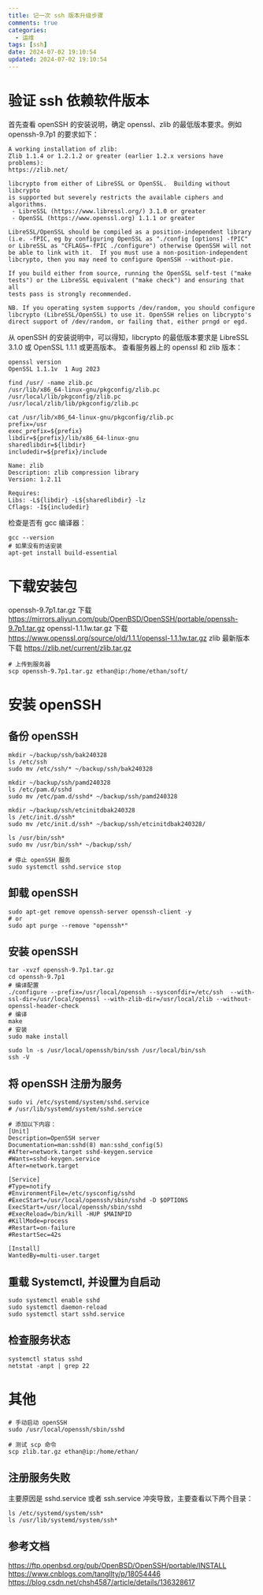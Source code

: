 ```yaml
---
title: 记一次 ssh 版本升级步骤
comments: true
categories:
  - 运维
tags: [ssh]
date: 2024-07-02 19:10:54
updated: 2024-07-02 19:10:54
---
```


# 验证 ssh 依赖软件版本
首先查看 openSSH 的安装说明，确定 openssl、zlib 的最低版本要求。例如 openssh-9.7p1 的要求如下：
```text
A working installation of zlib:
Zlib 1.1.4 or 1.2.1.2 or greater (earlier 1.2.x versions have problems):
https://zlib.net/

libcrypto from either of LibreSSL or OpenSSL.  Building without libcrypto
is supported but severely restricts the available ciphers and algorithms.
 - LibreSSL (https://www.libressl.org/) 3.1.0 or greater
 - OpenSSL (https://www.openssl.org) 1.1.1 or greater

LibreSSL/OpenSSL should be compiled as a position-independent library
(i.e. -fPIC, eg by configuring OpenSSL as "./config [options] -fPIC"
or LibreSSL as "CFLAGS=-fPIC ./configure") otherwise OpenSSH will not
be able to link with it.  If you must use a non-position-independent
libcrypto, then you may need to configure OpenSSH --without-pie.

If you build either from source, running the OpenSSL self-test ("make
tests") or the LibreSSL equivalent ("make check") and ensuring that all
tests pass is strongly recommended.

NB. If you operating system supports /dev/random, you should configure
libcrypto (LibreSSL/OpenSSL) to use it. OpenSSH relies on libcrypto's
direct support of /dev/random, or failing that, either prngd or egd.
```
从 openSSH 的安装说明中，可以得知，libcrypto 的最低版本要求是 LibreSSL 3.1.0 或 OpenSSL 1.1.1 或更高版本。
查看服务器上的 openssl 和 zlib 版本：
```shell
openssl version
OpenSSL 1.1.1v  1 Aug 2023

find /usr/ -name zlib.pc
/usr/lib/x86_64-linux-gnu/pkgconfig/zlib.pc
/usr/local/lib/pkgconfig/zlib.pc
/usr/local/zlib/lib/pkgconfig/zlib.pc

cat /usr/lib/x86_64-linux-gnu/pkgconfig/zlib.pc
prefix=/usr
exec_prefix=${prefix}
libdir=${prefix}/lib/x86_64-linux-gnu
sharedlibdir=${libdir}
includedir=${prefix}/include

Name: zlib
Description: zlib compression library
Version: 1.2.11

Requires:
Libs: -L${libdir} -L${sharedlibdir} -lz
Cflags: -I${includedir}
```
检查是否有 gcc 编译器：
```shell
gcc --version
# 如果没有的话安装
apt-get install build-essential
```
# 下载安装包
openssh-9.7p1.tar.gz 下载
https://mirrors.aliyun.com/pub/OpenBSD/OpenSSH/portable/openssh-9.7p1.tar.gz
openssl-1.1.1w.tar.gz 下载
https://www.openssl.org/source/old/1.1.1/openssl-1.1.1w.tar.gz
zlib 最新版本下载
https://zlib.net/current/zlib.tar.gz

```shell
# 上传到服务器
scp openssh-9.7p1.tar.gz ethan@ip:/home/ethan/soft/
```

# 安装 openSSH
## 备份 openSSH
```shell
mkdir ~/backup/ssh/bak240328
ls /etc/ssh
sudo mv /etc/ssh/* ~/backup/ssh/bak240328

mkdir ~/backup/ssh/pamd240328
ls /etc/pam.d/sshd
sudo mv /etc/pam.d/sshd* ~/backup/ssh/pamd240328

mkdir ~/backup/ssh/etcinitdbak240328
ls /etc/init.d/ssh*
sudo mv /etc/init.d/ssh* ~/backup/ssh/etcinitdbak240328/

ls /usr/bin/ssh*
sudo mv /usr/bin/ssh* ~/backup/ssh/

# 停止 openSSH 服务
sudo systemctl sshd.service stop
```
## 卸载 openSSH
```shell
sudo apt-get remove openssh-server openssh-client -y
# or
sudo apt purge --remove "openssh*"
```
## 安装 openSSH
```shell
tar -xvzf openssh-9.7p1.tar.gz
cd openssh-9.7p1
# 编译配置
./configure --prefix=/usr/local/openssh --sysconfdir=/etc/ssh  --with-ssl-dir=/usr/local/openssl --with-zlib-dir=/usr/local/zlib --without-openssl-header-check
# 编译
make
# 安装
sudo make install

sudo ln -s /usr/local/openssh/bin/ssh /usr/local/bin/ssh
ssh -V
```
## 将 openSSH 注册为服务
```shell
sudo vi /etc/systemd/system/sshd.service
# /usr/lib/systemd/system/sshd.service

# 添加以下内容：
[Unit]
Description=OpenSSH server
Documentation=man:sshd(8) man:sshd_config(5)
#After=network.target sshd-keygen.service
#Wants=sshd-keygen.service
After=network.target

[Service]
#Type=notify
#EnvironmentFile=/etc/sysconfig/sshd
#ExecStart=/usr/local/openssh/sbin/sshd -D $OPTIONS
ExecStart=/usr/local/openssh/sbin/sshd
#ExecReload=/bin/kill -HUP $MAINPID
#KillMode=process
#Restart=on-failure
#RestartSec=42s

[Install]
WantedBy=multi-user.target
```
## 重载 Systemctl, 并设置为自启动
```shell
sudo systemctl enable sshd
sudo systemctl daemon-reload
sudo systemctl start sshd.service
```
## 检查服务状态
```shell
systemctl status sshd
netstat -anpt | grep 22
```
# 其他
```shell
# 手动启动 openSSH
sudo /usr/local/openssh/sbin/sshd

# 测试 scp 命令
scp zlib.tar.gz ethan@ip:/home/ethan/
```
## 注册服务失败
主要原因是 sshd.service 或者 ssh.service 冲突导致，主要查看以下两个目录：
```shell
ls /etc/systemd/system/ssh*
ls /usr/lib/systemd/system/ssh*
```
## 参考文档
https://ftp.openbsd.org/pub/OpenBSD/OpenSSH/portable/INSTALL
https://www.cnblogs.com/tangllty/p/18054446
https://blog.csdn.net/chsh4587/article/details/136328617
